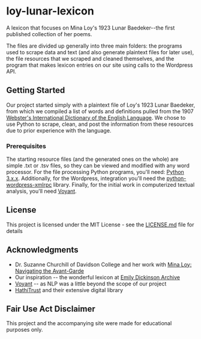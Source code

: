 # loy-lunar-lexicon

A lexicon that focuses on Mina Loy's 1923 Lunar Baedeker--the first published collection of her poems.

The files are divided up generally into three main folders: the programs used to scrape data and text (and also generate plaintext files for later use), the file resources that we scraped and cleaned themselves, and the program that makes lexicon entries on our site using calls to the Wordpress API.   

## Getting Started

Our project started simply with a plaintext file of Loy's 1923 Lunar Baedeker, from which we compiled a list of words and definitions pulled from the 1907 [Webster's International Dictionary of the English Language](https://catalog.hathitrust.org/Record/100598138). We chose to use Python to scrape, clean, and post the information from these resources due to prior experience with the language.

### Prerequisites

The starting resource files (and the generated ones on the whole) are simple .txt or .tsv files, so they can be viewed and modified with any word processor. For the file processing Python programs, you'll need: [Python 3.x.x](https://www.python.org/downloads/). Additionally, for the Wordpress, integration you'll need the [python-wordpress-xmlrpc](https://python-wordpress-xmlrpc.readthedocs.io/en/latest/index.html) library. Finally, for the initial work in computerized textual analysis, you'll need [Voyant](https://voyant-tools.org/).

## License

This project is licensed under the MIT License - see the [LICENSE.md](LICENSE.md) file for details

## Acknowledgments

* Dr. Suzanne Churchill of Davidson College and her work with [Mina Loy: Navigating the Avant-Garde](https://mina-loy.com/)
* Our inspiration -- the wonderful lexicon at [Emily Dickinson Archive](http://www.edickinson.org/words)
* [Voyant](https://voyant-tools.org/) -- as NLP was a little beyond the scope of our project
* [HathiTrust](https://www.hathitrust.org/) and their extensive digital library

## Fair Use Act Disclaimer

This project and the accompanying site were made for educational purposes only.
